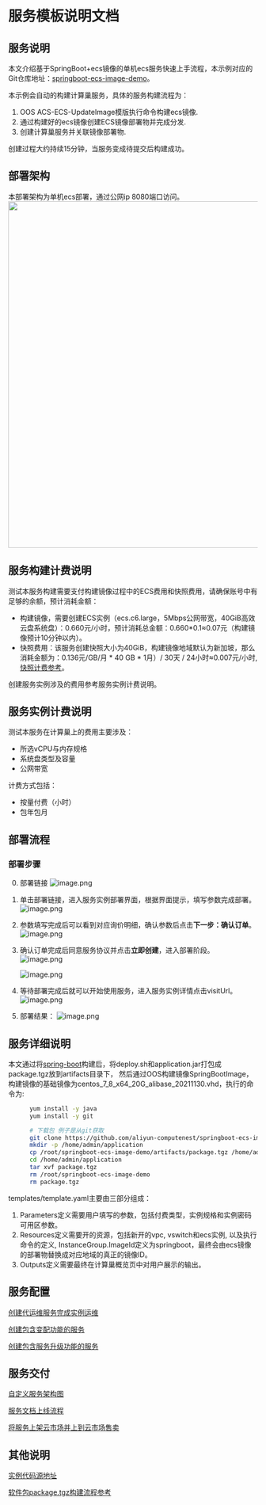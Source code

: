 # 服务模板说明文档

## 服务说明

本文介绍基于SpringBoot+ecs镜像的单机ecs服务快速上手流程，本示例对应的Git仓库地址：[springboot-ecs-image-demo](https://github.com/aliyun-computenest/springboot-ecs-image-demo)。

本示例会自动的构建计算巢服务，具体的服务构建流程为：
1. OOS ACS-ECS-UpdateImage模版执行命令构建ecs镜像.
2. 通过构建好的ecs镜像创建ECS镜像部署物并完成分发.
3. 创建计算巢服务并关联镜像部署物.

创建过程大约持续15分钟，当服务变成待提交后构建成功。

## 部署架构

本部署架构为单机ecs部署，通过公网ip 8080端口访问。
<img src="architecture.png" width="1500" height="700" align="bottom"/>

## 服务构建计费说明

测试本服务构建需要支付构建镜像过程中的ECS费用和快照费用，请确保账号中有足够的余额，预计消耗金额：
- 构建镜像，需要创建ECS实例（ecs.c6.large，5Mbps公网带宽，40GiB高效云盘系统盘）：0.660元/小时，预计消耗总金额：0.660*0.1≈0.07元（构建镜像预计10分钟以内）。
- 快照费用：该服务创建快照大小为40GiB，构建镜像地域默认为新加坡，那么消耗金额为：0.136元/GB/月 * 40 GB * 1月）/ 30天 / 24小时≈0.007元/小时,[快照计费参考](https://help.aliyun.com/zh/ecs/product-overview/snapshots-1)。

创建服务实例涉及的费用参考服务实例计费说明。
## 服务实例计费说明

测试本服务在计算巢上的费用主要涉及：

- 所选vCPU与内存规格
- 系统盘类型及容量
- 公网带宽

计费方式包括：

- 按量付费（小时）
- 包年包月

## 部署流程

### 部署步骤

0. 部署链接
 ![image.png](1.png)
1. 单击部署链接，进入服务实例部署界面，根据界面提示，填写参数完成部署。
 ![image.png](2.png)
2. 参数填写完成后可以看到对应询价明细，确认参数后点击**下一步：确认订单**。
 ![image.png](3.png)
3. 确认订单完成后同意服务协议并点击**立即创建**，进入部署阶段。
    ![image.png](4.png)
   
    ![image.png](5.png)
4. 等待部署完成后就可以开始使用服务，进入服务实例详情点击visitUrl。
    ![image.png](6.png)
5. 部署结果：
    ![image.png](7.png)


## 服务详细说明

本文通过将[spring-boot](https://atomgit.com/flow-example/spring-boot)构建后，将deploy.sh和application.jar打包成package.tgz放到artifacts目录下，
然后通过OOS构建镜像SpringBootImage，构建镜像的基础镜像为centos_7_8_x64_20G_alibase_20211130.vhd，执行的命令为:
```bash
      yum install -y java
      yum install -y git

      # 下载包 例子是从git获取
      git clone https://github.com/aliyun-computenest/springboot-ecs-image-demo.git
      mkdir -p /home/admin/application
      cp /root/springboot-ecs-image-demo/artifacts/package.tgz /home/admin/application
      cd /home/admin/application
      tar xvf package.tgz
      rm /root/springboot-ecs-image-demo
      rm package.tgz
```

templates/template.yaml主要由三部分组成：

1. Parameters定义需要用户填写的参数，包括付费类型，实例规格和实例密码可用区参数。
2. Resources定义需要开的资源，包括新开的vpc, vswitch和ecs实例, 以及执行命令的定义, InstanceGroup.ImageId定义为springboot，最终会由ecs镜像的部署物替换成对应地域的真正的镜像ID。
3. Outputs定义需要最终在计算巢概览页中对用户展示的输出。

## 服务配置

[创建代运维服务完成实例运维](https://help.aliyun.com/zh/compute-nest/create-a-hosted-operations-and-maintenance-service?spm=a2c4g.11186623.0.i24#task-2167552])

[创建包含变配功能的服务](https://help.aliyun.com/zh/compute-nest/use-cases/create-a-service-that-supports-specification-changes-and-change-the-specifications-of-a-service-instance?spm=a2c4g.11186623.0.i3])

[创建包含服务升级功能的服务](https://help.aliyun.com/zh/compute-nest/upgrade-a-service-instance?spm=a2c4g.11186623.0.i17#task-2236803)

## 服务交付

[自定义服务架构图](https://help.aliyun.com/zh/compute-nest/customize-a-service-architecture?spm=a2c4g.11186623.0.0.56e736bfyUdlFm])

[服务文档上线流程](https://help.aliyun.com/zh/compute-nest/use-cases/publish-documents-to-compute-nest?spm=a2c4g.313309.0.i0])

[将服务上架云市场并上到云市场售卖](https://help.aliyun.com/zh/compute-nest/publish-a-service-to-alibaba-cloud-marketplace?spm=a2c4g.11186623.0.i7])

## 其他说明

[实例代码源地址](https://atomgit.com/flow-example/spring-boot)

[软件包package.tgz构建流程参考](https://help.aliyun.com/document_detail/153848.html)
